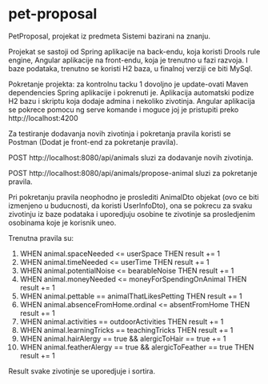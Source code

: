 # pet-proposal

PetProposal, projekat iz predmeta Sistemi bazirani na znanju.

Projekat se sastoji od Spring aplikacije na back-endu, koja koristi Drools rule engine, Angular aplikacije na front-endu, 
koja je trenutno u fazi razvoja. I baze podataka, trenutno se koristi H2 baza, u finalnoj verziji ce biti MySql.

Pokretanje projekta: za kontrolnu tacku 1 dovoljno je update-ovati Maven dependencies Spring aplikacije i pokrenuti je.
Aplikacija automatski podize H2 bazu i skriptu koja dodaje admina i nekoliko zivotinja.
Angular aplikacija se pokrece pomocu ng serve komande i moguce joj je pristupiti preko http://localhost:4200

Za testiranje dodavanja novih zivotinja i pokretanja pravila koristi se Postman (Dodat je front-end za pokretanje pravila).

POST http://localhost:8080/api/animals sluzi za dodavanje novih zivotinja.

POST http://localhost:8080/api/animals/propose-animal sluzi za pokretanje pravila.

Pri pokretanju pravila neophodno je proslediti AnimalDto objekat (ovo ce biti izmenjeno u buducnosti, da koristi UserInfoDto), 
ona se pokrecu za svaku zivotinju iz baze podataka i uporedjuju osobine te zivotinje sa prosledjenim osobinama koje je korisnik uneo.

Trenutna pravila su: 
1) WHEN animal.spaceNeeded <= userSpace THEN result += 1
2) WHEN animal.timeNeeded <= userTime THEN result += 1
3) WHEN animal.potentialNoise <= bearableNoise THEN result += 1
4) WHEN animal.moneyNeeded <=  moneyForSpendingOnAnimal THEN result += 1
5) WHEN animal.pettable == animalThatLikesPetting THEN result += 1
6) WHEN animal.absenceFromHome.ordinal <= absentFromHome THEN result += 1
7) WHEN animal.activities == outdoorActivities THEN result += 1
8) WHEN animal.learningTricks == teachingTricks THEN result += 1
9) WHEN animal.hairAlergy == true && alergicToHair == true += 1
10) WHEN animal.featherAlergy == true && alergicToFeather == true THEN result += 1

Result svake zivotinje se uporedjuje i sortira.
